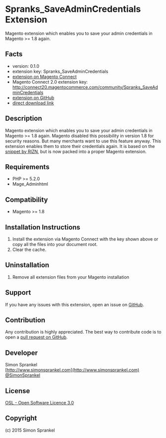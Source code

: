Spranks_SaveAdminCredentials Extension
======================================
Magento extension which enables you to save your admin credentials in Magento >= 1.8 again.

Facts
-----
- version: 0.1.0
- extension key: Spranks_SaveAdminCredentials
- [extension on Magento Connect](http://www.magentocommerce.com/magento-connect/)
- Magento Connect 2.0 extension key: http://connect20.magentocommerce.com/community/Spranks_SaveAdminCredentials
- [extension on GitHub](https://github.com/spranks/Spranks_SaveAdminCredentials)
- [direct download link](https://github.com/sprankhub/Spranks_SaveAdminCredentials/archive/master.zip)

Description
-----------
Magento extension which enables you to save your admin credentials in Magento >= 1.8 again. Magento disabled this possibility in version 1.8 for security reasons. But many merchants want to use this feature anyway. This extension enables them to store their credentials again. It is based on the [snippet by RIZN](https://github.com/riznmage/Magento-1.8-Admin-Save-Password), but is now packed into a proper Magento extension.

Requirements
------------
- PHP >= 5.2.0
- Mage_Adminhtml

Compatibility
-------------
- Magento >= 1.8

Installation Instructions
-------------------------
1. Install the extension via Magento Connect with the key shown above or copy all the files into your document root.
2. Clear the cache.

Uninstallation
--------------
1. Remove all extension files from your Magento installation

Support
-------
If you have any issues with this extension, open an issue on [GitHub](https://github.com/sprankhub/Spranks_SaveAdminCredentials/issues).

Contribution
------------
Any contribution is highly appreciated. The best way to contribute code is to open a [pull request on GitHub](https://help.github.com/articles/using-pull-requests).

Developer
---------
Simon Sprankel  
[http://www.simonsprankel.com](http://www.simonsprankel.com)  
[@SimonSprankel](https://twitter.com/SimonSprankel)

License
-------
[OSL - Open Software Licence 3.0](http://opensource.org/licenses/osl-3.0.php)

Copyright
---------
(c) 2015 Simon Sprankel
